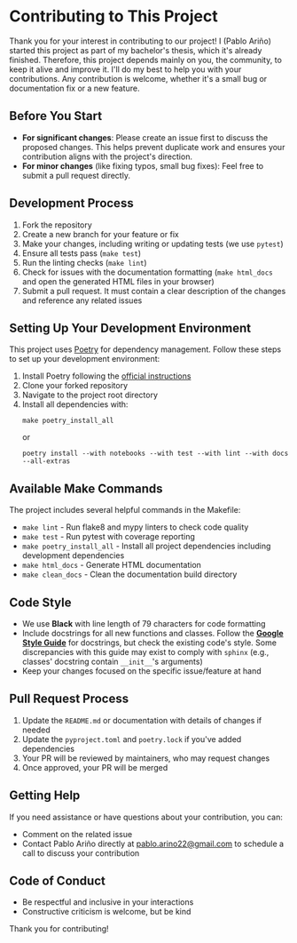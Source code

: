 # Contributing to This Project

Thank you for your interest in contributing to our project! I (Pablo Ariño) started this project as part of my bachelor's thesis, which it's already finished. Therefore, this project depends mainly on you, the community, to keep it alive and improve it. I'll do my best to help you with your contributions. Any contribution is welcome, whether it's a small bug or documentation fix or a new feature.

## Before You Start

- **For significant changes**: Please create an issue first to discuss the proposed changes. This helps prevent duplicate work and ensures your contribution aligns with the project's direction.
- **For minor changes** (like fixing typos, small bug fixes): Feel free to submit a pull request directly.

## Development Process

1. Fork the repository
2. Create a new branch for your feature or fix
3. Make your changes, including writing or updating tests (we use `pytest`)
4. Ensure all tests pass (`make test`)
5. Run the linting checks (`make lint`)
6. Check for issues with the documentation formatting (`make html_docs` and open the generated HTML files in your browser)
7. Submit a pull request. It must contain a clear description of the changes and reference any related issues

## Setting Up Your Development Environment

This project uses [Poetry](https://python-poetry.org/) for dependency management. Follow these steps to set up your development environment:

1. Install Poetry following the [official instructions](https://python-poetry.org/docs/#installation)
2. Clone your forked repository
3. Navigate to the project root directory
4. Install all dependencies with:
   ```
   make poetry_install_all
   ```
   or
   ```
   poetry install --with notebooks --with test --with lint --with docs --all-extras
   ```

## Available Make Commands

The project includes several helpful commands in the Makefile:

- `make lint` - Run flake8 and mypy linters to check code quality
- `make test` - Run pytest with coverage reporting
- `make poetry_install_all` - Install all project dependencies including development dependencies
- `make html_docs` - Generate HTML documentation
- `make clean_docs` - Clean the documentation build directory

## Code Style

- We use **Black** with line length of 79 characters for code formatting
- Include docstrings for all new functions and classes. Follow the [**Google Style Guide**](https://google.github.io/styleguide/pyguide.html#s3.8-comments-and-docstrings) for docstrings, but check the existing code's style. Some discrepancies with this guide may exist to comply with `sphinx` (e.g., classes' docstring contain `__init__`'s arguments)
- Keep your changes focused on the specific issue/feature at hand

## Pull Request Process

1. Update the `README.md` or documentation with details of changes if needed
2. Update the `pyproject.toml` and `poetry.lock` if you've added dependencies
3. Your PR will be reviewed by maintainers, who may request changes
4. Once approved, your PR will be merged

## Getting Help

If you need assistance or have questions about your contribution, you can:

- Comment on the related issue
- Contact Pablo Ariño directly at pablo.arino22@gmail.com to schedule a call to discuss your contribution

## Code of Conduct

- Be respectful and inclusive in your interactions
- Constructive criticism is welcome, but be kind

Thank you for contributing!
